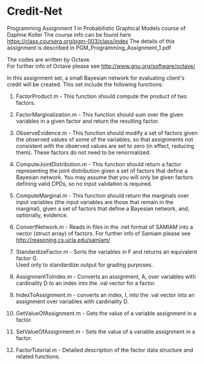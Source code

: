 Credit-Net
==========

Programming Assignment 1 in Probabilistic Graphical Models course of Daphne Koller
The course info can be found here https://class.coursera.org/pgm-003/class/index
The details of this assignment is described in PGM_Programming_Assignment_1.pdf

The codes are written by Octave.  
For further info of Octave please see http://www.gnu.org/software/octave/

In this assignment set, a small Bayesian network for evaluating client's credit will be created.
This set include the following functions:

1. FactorProduct.m - This function should compute the product of two factors. 

2. FactorMarginalization.m - This function should sum over the given variables in a given factor 
   and return the resulting factor.

3. ObserveEvidence.m - This function should modify a set of factors given the observed values 
   of some of the variables, so that assignments not consistent with the observed values are 
   set to zero (in effect, reducing them). These factors do not need to be renormalized.

4. ComputeJointDistribution.m - This function should return a factor representing the 
   joint distribution given a set of factors that define a Bayesian network. You may assume that 
   you will only be given factors defining valid CPDs, so no input validation is required.

5. ComputeMarginal.m - This function should return the marginals over input variables 
   (the input variables are those that remain in the marginal), given a set of factors 
   that define a Bayesian network, and, optionally, evidence.

6. ConvertNetwork.m - Reads in files in the .net format of SAMIAM into a vector (struct array) of factors. 
   For further info of Samiam please see http://reasoning.cs.ucla.edu/samiam/

7. StandardizeFactor.m - Sorts the variables in F and returns an equivalent factor G.  
   Used only to standardize output for grading purposes.  

8. AssignmentToIndex.m - Converts an assignment, A, over variables with cardinality D 
   to an index into the .val vector for a factor.

9. IndexToAssignment.m - converts an index, I, into the .val vector into an assignment 
   over variables with cardinality D.

10. GetValueOfAssignment.m - Gets the value of a variable assignment in a factor.

11. SetValueOfAssignment.m - Sets the value of a variable assignment in a factor.

12. FactorTutorial.m - Detailed description of the factor data structure and related functions.
